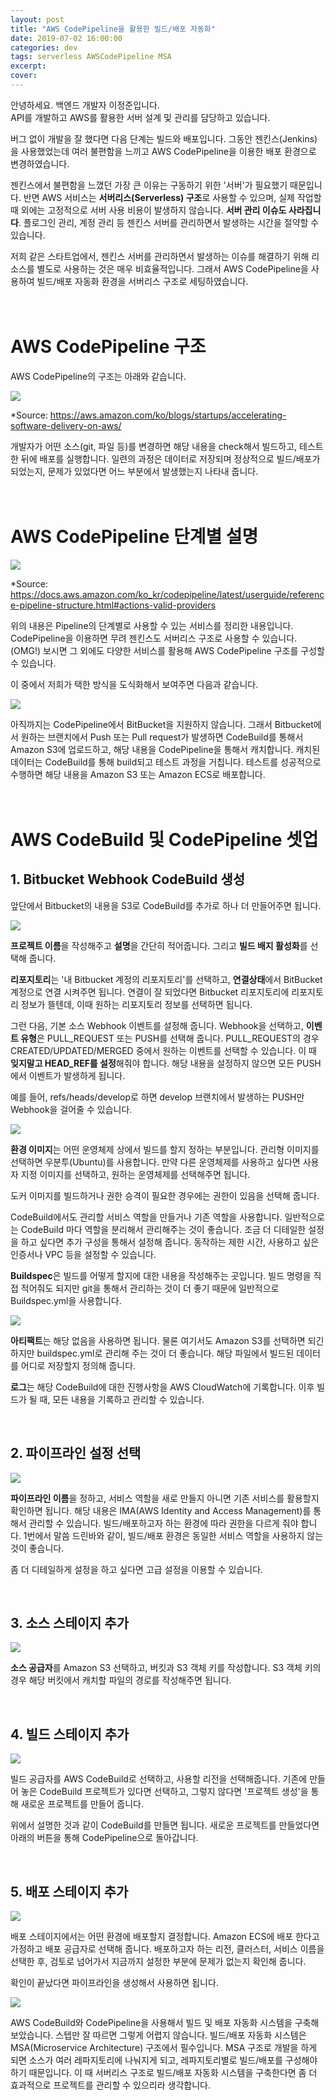 ```yaml
---
layout: post
title: "AWS CodePipeline을 활용한 빌드/배포 자동화"
date: 2019-07-02 16:00:00
categories: dev
tags: serverless AWSCodePipeline MSA
excerpt: 
cover: 
---
```



안녕하세요. 백엔드 개발자 이정준입니다.<br>
API를 개발하고 AWS를 활용한 서버 설계 및 관리를 담당하고 있습니다.

버그 없이 개발을 잘 했다면 다음 단계는 빌드와 배포입니다. 그동안 젠킨스(Jenkins)을 사용했었는데 여러 불편함을 느끼고 AWS CodePipeline을 이용한 배포 환경으로 변경하였습니다.

젠킨스에서 불편함을 느꼈던 가장 큰 이유는 구동하기 위한 '서버'가 필요했기 때문입니다. 반면 AWS 서비스는 **서버리스(Serverless) 구조**로 사용할 수 있으며, 실제 작업할 때 외에는 고정적으로 서버 사용 비용이 발생하지 않습니다. **서버 관리 이슈도 사라집니다**. 플로그인 관리, 계정 관리 등 젠킨스 서버를 관리하면서 발생하는 시간을 절약할 수 있습니다.

저희 같은 스타트업에서, 젠킨스 서버를 관리하면서 발생하는 이슈를 해결하기 위해 리소스를 별도로 사용하는 것은 매우 비효율적입니다. 그래서 AWS CodePipeline을 사용하여 빌드/배포 자동화 환경을 서버리스 구조로 세팅하였습니다.
<br>
<br>
<br>
# AWS CodePipeline 구조
AWS CodePipeline의 구조는 아래와 같습니다.


<img src="/assets/7_serverless/image1.png">

<br>

*Source: <https://aws.amazon.com/ko/blogs/startups/accelerating-software-delivery-on-aws/>

개발자가 어떤 소스(git, 파일 등)를 변경하면 해당 내용을 check해서 빌드하고, 테스트한 뒤에 배포를 실행합니다. 일련의 과정은 데이터로 저장되며 정상적으로 빌드/배포가 되었는지, 문제가 있었다면 어느 부분에서 발생했는지 나타내 줍니다.
<br>
<br>
<br>
# AWS CodePipeline 단계별 설명
<img src="/assets/7_serverless/image2.png">

<br>

*Source: <https://docs.aws.amazon.com/ko_kr/codepipeline/latest/userguide/reference-pipeline-structure.html#actions-valid-providers>

위의 내용은 Pipeline의 단계별로 사용할 수 있는 서비스를 정리한 내용입니다. CodePipeline을 이용하면 무려 젠킨스도 서버리스 구조로 사용할 수 있습니다. (OMG!) 보시면 그 외에도 다양한 서비스를 활용해 AWS CodePipeline 구조를 구성할 수 있습니다.

이 중에서 저희가 택한 방식을 도식화해서 보여주면 다음과 같습니다.

<img src="/assets/7_serverless/image3.png">

아직까지는 CodePipeline에서 BitBucket을 지원하지 않습니다. 그래서 Bitbucket에서 원하는 브랜치에서 Push 또는 Pull request가 발생하면 CodeBuild를 통해서 Amazon S3에 업로드하고, 해당 내용을 CodePipeline을 통해서 캐치합니다. 캐치된 데이터는 CodeBuild를 통해 build되고 테스트 과정을 거칩니다. 테스트를 성공적으로 수행하면 해당 내용을 Amazon S3 또는 Amazon ECS로 배포합니다.
<br>
<br>
<br>
# AWS CodeBuild 및 CodePipeline 셋업
## 1. Bitbucket Webhook CodeBuild 생성

앞단에서 Bitbucket의 내용을 S3로 CodeBuild를 추가로 하나 더 만들어주면 됩니다.

<img src="/assets/7_serverless/image4.png">

**프로젝트 이름**을 작성해주고 **설명**을 간단히 적어줍니다. 그리고 **빌드 배지 활성화**를 선택해 줍니다.

**리포지토리**는 '내 Bitbucket 계정의 리포지토리'를 선택하고, **연결상태**에서 BitBucket 계정으로 연결 시켜주면 됩니다. 연결이 잘 되었다면 Bitbucket 리포지토리에 리포지토리 정보가 뜰텐데, 이때 원하는 리포지토리 정보를 선택하면 됩니다.

그런 다음, 기본 소스 Webhook 이벤트를 설정해 줍니다. Webhook을 선택하고, **이벤트 유형**은 PULL_REQUEST 또는 PUSH를 선택해 줍니다. PULL_REQUEST의 경우 CREATED/UPDATED/MERGED 중에서 원하는 이벤트를 선택할 수 있습니다. 이 때 **잊지말고 HEAD_REF를 설정**해줘야 합니다. 해당 내용을 설정하지 않으면 모든 PUSH에서 이벤트가 발생하게 됩니다.

예를 들어, refs/heads/develop로 하면 develop 브랜치에서 발생하는 PUSH만 Webhook을 걸어줄 수 있습니다.

<img src="/assets/7_serverless/image5.png">


**환경 이미지**는 어떤 운영체제 상에서 빌드를 할지 정하는 부분입니다. 관리형 이미지를 선택하면 우분투(Ubuntu)를 사용합니다. 만약 다른 운영체제를 사용하고 싶다면 사용자 지정 이미지를 선택하고, 원하는 운영체제를 선택해주면 됩니다.

도커 이미지를 빌드하거나 권한 승격이 필요한 경우에는 권한이 있음을 선택해 줍니다.

CodeBuild에서도 관리할 서비스 역할을 만들거나 기존 역할을 사용합니다. 일반적으로는 CodeBuild 마다 역할을 분리해서 관리해주는 것이 좋습니다. 조금 더 디테일한 설정을 하고 싶다면 추가 구성을 통해서 설정해 줍니다. 동작하는 제한 시간, 사용하고 싶은 인증서나 VPC 등을 설정할 수 있습니다.

**Buildspec**은 빌드를 어떻게 할지에 대한 내용을 작성해주는 곳입니다. 빌드 명령을 직접 적어줘도 되지만 git을 통해서 관리하는 것이 더 좋기 때문에 일반적으로 Buildspec.yml을 사용합니다.

<img src="/assets/7_serverless/image6.png">


**아티팩트**는 해당 없음을 사용하면 됩니다. 물론 여기서도 Amazon S3를 선택하면 되긴 하지만 buildspec.yml로 관리해 주는 것이 더 좋습니다. 해당 파일에서 빌드된 데이터를 어디로 저장할지 정의해 줍니다.

**로그**는 해당 CodeBuild에 대한 진행사항을 AWS CloudWatch에 기록합니다. 이후 빌드가 될 때, 모든 내용을 기록하고 관리할 수 있습니다.

<br>

## 2. 파이프라인 설정 선택

<img src="/assets/7_serverless/image7.png">


**파이프라인 이름**을 정하고, 서비스 역할을 새로 만들지 아니면 기존 서비스를 활용할지 확인하면 됩니다. 해당 내용은 IMA(AWS Identity and Access Management)를 통해서 관리할 수 있습니다. 빌드/배포하고자 하는 환경에 따라 권한을 다르게 줘야 합니다. 1번에서 말씀 드린바와 같이, 빌드/배포 환경은 동일한 서비스 역할을 사용하지 않는 것이 좋습니다.

좀 더 디테일하게 설정을 하고 싶다면 고급 설정을 이용할 수 있습니다.

<br>

## 3. 소스 스테이지 추가

<img src="/assets/7_serverless/image8.png">

**소스 공급자**를 Amazon S3 선택하고, 버킷과 S3 객체 키를 작성합니다. S3 객체 키의 경우 해당 버킷에서 캐치할 파일의 경로를 작성해주면 됩니다.

<br>

## 4. 빌드 스테이지 추가

<img src="/assets/7_serverless/image9.png">

빌드 공급자를 AWS CodeBuild로 선택하고, 사용할 리전을 선택해줍니다. 기존에 만들어 놓은 CodeBuild 프로젝트가 있다면 선택하고, 그렇지 않다면 '프로젝트 생성'을 통해 새로운 프로젝트를 만들어 줍니다.

위에서 설명한 것과 같이 CodeBuild를 만들면 됩니다. 새로운 프로젝트를 만들었다면 아래의 버튼을 통해 CodePipeline으로 돌아갑니다.

<br>

## 5. 배포 스테이지 추가

<img src="/assets/7_serverless/image10.png">

배포 스테이지에서는 어떤 환경에 배포할지 결정합니다. Amazon ECS에 배포 한다고 가정하고 배포 공급자로 선택해 줍니다. 배포하고자 하는 리전, 클러스터, 서비스 이름을 선택한 후, 검토로 넘어가서 지금까지 설정한 부분에 문제가 없는지 확인해 줍니다.

확인이 끝났다면 파이프라인을 생성해서 사용하면 됩니다.

<img src="/assets/7_serverless/image11.gif">

<br>

AWS CodeBuild와 CodePipeline을 사용해서 빌드 및 배포 자동화 시스템을 구축해 보았습니다. 스텝만 잘 따르면 그렇게 어렵지 않습니다. 빌드/배포 자동화 시스템은 MSA(Microservice Architecture) 구조에서 필수입니다. MSA 구조로 개발을 하게 되면 소스가 여러 레파지토리에 나눠지게 되고, 레파지토리별로 빌드/배포를 구성해야 하기 때문입니다. 이 때 서버리스 구조로 빌드/배포 자동화 시스템을 구축한다면 좀 더 효과적으로 프로젝트를 관리할 수 있으리라 생각합니다.